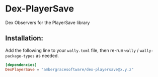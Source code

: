 # Dex-PlayerSave
Dex Observers for the PlayerSave library

## Installation:
Add the following line to your `wally.toml` file, then re-run `wally` /
`wally-package-types` as needed.
```toml
[dependencies]
DexPlayerSave = "ambergracesoftware/dex-playersave@x.y.z"
```
